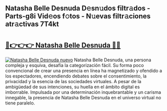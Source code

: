 ## Natasha Belle Desnuda D𝚎sn𝚞dos filtr𝚊dos - Parts-g8i Vid𝚎os f𝚘tos - N𝚞evas filtr𝚊ciones atr𝚊ctivas 7T4kt

# <h2><a href="http://mb8weg.tromn.icu/?c=Natasha+Belle+Desnuda">🔗👉👉👉 Natasha Belle Desnuda 🔗🔗</a></h2>

[![Natasha Belle Desnuda nuevo](https://i.imgur.com/pEAQMta.gif)](http://mb8weg.tromn.icu/?c=Natasha+Belle+Desnuda)
Natasha Belle Desnuda, una persona compleja y esquiva, desafía la categorización fácil. Su forma poco convencional de crear una presencia en línea ha magnetizado y ofendido a los espectadores, encendiendo debates sobre el consentimiento, la privacidad y la esencia de las sociedades virtuales. A pesar de la ambigüedad de sus intenciones, su huella en el ámbito digital es imborrable. Impulsada por una determinación inquebrantable y un carisma innegable, la presencia de Natasha Belle Desnuda en el universo virtual no tiene paralelo.

